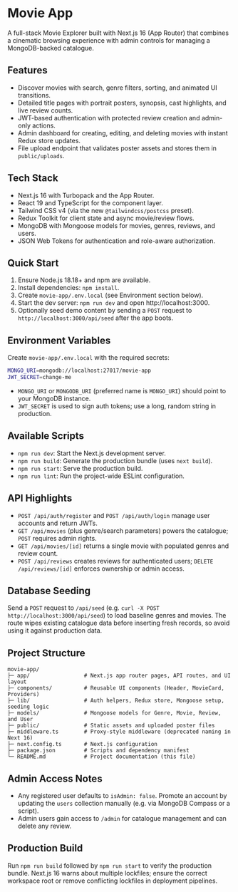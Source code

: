 # Movie App

A full-stack Movie Explorer built with Next.js 16 (App Router) that combines a cinematic browsing experience with admin controls for managing a MongoDB-backed catalogue.

## Features
- Discover movies with search, genre filters, sorting, and animated UI transitions.
- Detailed title pages with portrait posters, synopsis, cast highlights, and live review counts.
- JWT-based authentication with protected review creation and admin-only actions.
- Admin dashboard for creating, editing, and deleting movies with instant Redux store updates.
- File upload endpoint that validates poster assets and stores them in `public/uploads`.

## Tech Stack
- Next.js 16 with Turbopack and the App Router.
- React 19 and TypeScript for the component layer.
- Tailwind CSS v4 (via the new `@tailwindcss/postcss` preset).
- Redux Toolkit for client state and async movie/review flows.
- MongoDB with Mongoose models for movies, genres, reviews, and users.
- JSON Web Tokens for authentication and role-aware authorization.

## Quick Start
1. Ensure Node.js 18.18+ and npm are available.
2. Install dependencies: `npm install`.
3. Create `movie-app/.env.local` (see Environment section below).
4. Start the dev server: `npm run dev` and open http://localhost:3000.
5. Optionally seed demo content by sending a `POST` request to `http://localhost:3000/api/seed` after the app boots.

## Environment Variables
Create `movie-app/.env.local` with the required secrets:

```bash
MONGO_URI=mongodb://localhost:27017/movie-app
JWT_SECRET=change-me
```

- `MONGO_URI` or `MONGODB_URI` (preferred name is `MONGO_URI`) should point to your MongoDB instance.
- `JWT_SECRET` is used to sign auth tokens; use a long, random string in production.

## Available Scripts
- `npm run dev`: Start the Next.js development server.
- `npm run build`: Generate the production bundle (uses `next build`).
- `npm run start`: Serve the production build.
- `npm run lint`: Run the project-wide ESLint configuration.

## API Highlights
- `POST /api/auth/register` and `POST /api/auth/login` manage user accounts and return JWTs.
- `GET /api/movies` (plus genre/search parameters) powers the catalogue; `POST` requires admin rights.
- `GET /api/movies/[id]` returns a single movie with populated genres and review count.
- `POST /api/reviews` creates reviews for authenticated users; `DELETE /api/reviews/[id]` enforces ownership or admin access.

## Database Seeding
Send a `POST` request to `/api/seed` (e.g. `curl -X POST http://localhost:3000/api/seed`) to load baseline genres and movies. The route wipes existing catalogue data before inserting fresh records, so avoid using it against production data.

## Project Structure

```
movie-app/
├─ app/                 # Next.js app router pages, API routes, and UI layout
├─ components/          # Reusable UI components (Header, MovieCard, Providers)
├─ lib/                 # Auth helpers, Redux store, Mongoose setup, seeding logic
├─ models/              # Mongoose models for Genre, Movie, Review, and User
├─ public/              # Static assets and uploaded poster files
├─ middleware.ts        # Proxy-style middleware (deprecated naming in Next 16)
├─ next.config.ts       # Next.js configuration
├─ package.json         # Scripts and dependency manifest
└─ README.md            # Project documentation (this file)
```

## Admin Access Notes
- Any registered user defaults to `isAdmin: false`. Promote an account by updating the `users` collection manually (e.g. via MongoDB Compass or a script).
- Admin users gain access to `/admin` for catalogue management and can delete any review.

## Production Build
Run `npm run build` followed by `npm run start` to verify the production bundle. Next.js 16 warns about multiple lockfiles; ensure the correct workspace root or remove conflicting lockfiles in deployment pipelines.
